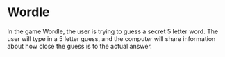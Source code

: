 # Wordle 
In the game Wordle, the user is trying to guess a secret 5 letter word. The user will type in a 5 letter guess, and the computer will share information about how close the guess is to the actual answer.
